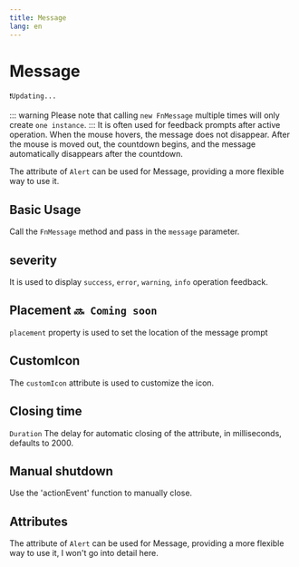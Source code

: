 ```yaml
---
title: Message
lang: en
---
```


<script setup lang="ts">
  import props from "../../../example/message/description/en-props.ts";
  import slots from "../../../example/message/description/en-slots.ts";
</script>

# Message

`❗️Updating... `

::: warning
Please note that calling `new FnMessage` multiple times will only create `one instance`.
:::
It is often used for feedback prompts after active operation. When the mouse hovers, the message does not disappear. After the mouse is moved out, the countdown begins, and the message automatically disappears after the countdown.

The attribute of `Alert` can be used for Message, providing a more flexible way to use it.

## Basic Usage

Call the `FnMessage` method and pass in the `message` parameter.
<demo src="../../../example/message/basic.vue" />

## severity

It is used to display `success`, `error`, `warning`, `info`  operation feedback.

<demo src="../../../example/message/severity.vue" />

## Placement `🔜 Coming soon`

`placement` property is used to set the location of the message prompt

<!-- <demo src="../../../example/message/placement.vue" /> -->

## CustomIcon

The `customIcon` attribute is used to customize the icon.

<demo src="../../../example/message/icon.vue" />

## Closing time

`Duration` The delay for automatic closing of the attribute, in milliseconds, defaults to 2000.

<demo src="../../../example/message/time.vue" />


## Manual shutdown

Use the 'actionEvent' function to manually close.

<demo src="../../../example/message/action.vue" />

## Attributes

The attribute of `Alert` can be used for Message, providing a more flexible way to use it, I won't go into detail here.

<table-block type="propsEn" :data="props" />
